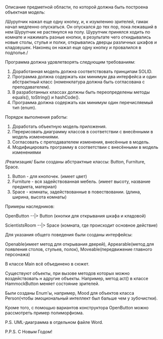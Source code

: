 Описание предметной области, по которой должна быть построена объектная модель:

/Шурупчик нажал еще одну кнопку, и, к изумлению зрителей, гамак начал медленно опускаться.
Он опускался до тех пор, пока лежавший в нем Шурупчик не растянулся на полу. Шурупчик принялся ходить 
по комнате и нажимать разные кнопки, в результате чего откидывались новые столы, стулья и полки, открывались 
дверцы различных шкафов и кладовушек. Наконец он нажал еще одну кнопку и провалился в подполье./

Программа должна удовлетворять следующим требованиям:

1. Доработанная модель должна соответствовать принципам SOLID.
2. Программа должна содержать как минимум два интерфейса и один абстрактный класс (номенклатура должна быть согласована с преподавателем).
3. В разработанных классах должны быть переопределены методы equals(), toString() и hashCode().
4. Программа должна содержать как минимум один перечисляемый тип (enum).

Порядок выполнения работы:

1. Доработать объектную модель приложения.
2. Перерисовать диаграмму классов в соответствии с внесёнными в модель изменениями.
3. Согласовать с преподавателем изменения, внесённые в модель.
4. Модифицировать программу в соответствии с внесёнными в модель изменениями

/Реализация/
Были созданы абстрактные классы: Button, Furniture, Space.
1. Button - для кнопочек. (имеет цвет)
2. Furniture - вся задействованная мебель. (имеет высоту, название предмета, материал)
3. Space - комнаты, задействованные в повествовании. (длина, ширина, высота комнаты)

Примеры наследников:

OpenButton --|> Button (кнопки для открывания шкафа и кладовой)

ScientistsRoom --|> Space (комната, где происходит основное действие)

Для указания общего поведения были созданы интерфейсы:

Openable(имеет метод для открывания дверей), Appearable(метод для появления столов, стульев, полок), Moveable(передвижение главного персонажа)

В классе Main всё объединено в сюжет.

Существуют объекты, при вызове методов которых можно воздействовать н адругие объекты. Например, метод act() в классе
HammockButton меняет состояние зрителей.

Были созданы Enum'ы, например, Mood для объектов класса Person(чтобы эмоциональный интеллект был бальше чем у зубочистки).

Кроме того, с помощью вариантов конструктора OpenButton можно рассмотреть пример полиморфизма.

P.S. UML-диаграмма в отдельном файле Word.

P.P.S. С Новым Годом!
